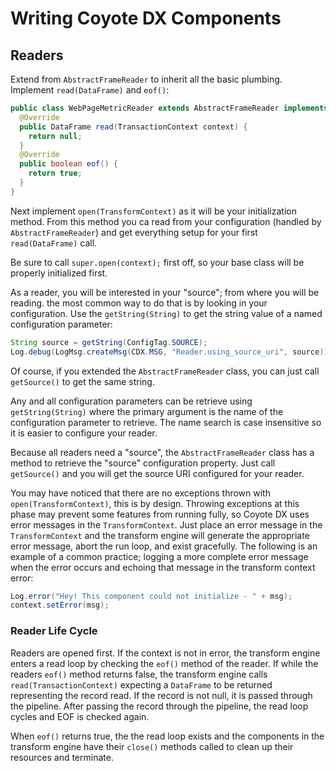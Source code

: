 # Writing Coyote DX Components

## Readers
Extend from `AbstractFrameReader` to inherit all the basic plumbing. Implement `read(DataFrame)`  and `eof()`: 
```java
public class WebPageMetricReader extends AbstractFrameReader implements FrameReader {
  @Override
  public DataFrame read(TransactionContext context) {
    return null;
  }
  @Override
  public boolean eof() {
    return true;
  }
}
```
Next implement `open(TransformContext)` as it will be your initialization method. From this method you ca read from your configuration (handled by `AbstractFrameReader`) and get everything setup for your first `read(DataFrame)` call.

Be sure to call `super.open(context);` first off, so your base class will be properly initialized first.

As a reader, you will be interested in your "source"; from where you will be reading. the most common way to do that is by looking in your configuration. Use the `getString(String)` to get the string value of a named configuration parameter:
```java
String source = getString(ConfigTag.SOURCE);
Log.debug(LogMsg.createMsg(CDX.MSG, "Reader.using_source_uri", source));
```
Of course, if you extended the `AbstractFrameReader` class, you can just call `getSource()` to get the same string.

Any and all configuration parameters can be retrieve using `getString(String)` where the primary argument is the name of the configuration parameter to retrieve. The name search is case insensitive so it is easier to configure your reader.

Because all readers need a "source", the `AbstractFrameReader` class has a method to retrieve the "source" configuration property. Just call `getSource()` and you will get the source URI configured for your reader.  

You may have noticed that there are no exceptions thrown with `open(TransformContext)`, this is by design. Throwing exceptions at this phase may prevent some features from running fully, so Coyote DX uses error messages in the `TransformContext`. Just place an error message in the `TransformContext` and the transform engine will generate the appropriate error message, abort the run loop, and exist gracefully. The following is an example of a common practice; logging a more complete error message when the error occurs and echoing that message in the transform context error:  
```java
Log.error("Hey! This component could not initialize - " + msg);
context.setError(msg);
```

### Reader Life Cycle
Readers are opened first. If the context is not in error, the transform engine enters a read loop by checking the `eof()` method of the reader. If while the readers `eof()` method returns false, the transform engine calls `read(TransactionContext)` expecting a `DataFrame` to be returned representing the record read. If the record is not null, it is passed through the pipeline. After passing the record through the pipeline, the read loop cycles and EOF is checked again.

When `eof()` returns true, the the read loop exists and the components in the transform engine have their `close()` methods called to clean up their resources and terminate. 

